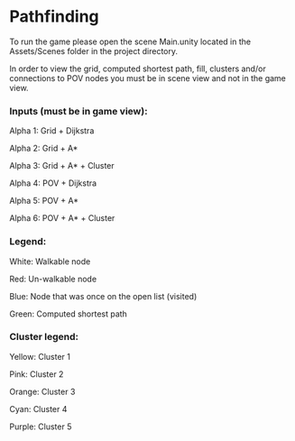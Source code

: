 # Pathfinding

To run the game please open the scene Main.unity located in the Assets/Scenes
folder in the project directory.

In order to view the grid, computed shortest path, fill, clusters and/or connections
to POV nodes you must be in scene view and not in the game view.

### Inputs (must be in game view):

Alpha 1: Grid + Dijkstra

Alpha 2: Grid + A*

Alpha 3: Grid + A* + Cluster

Alpha 4: POV + Dijkstra

Alpha 5: POV + A*

Alpha 6: POV + A* + Cluster

### Legend:

White: Walkable node

Red: Un-walkable node

Blue: Node that was once on the open list (visited)

Green: Computed shortest path

### Cluster legend:

Yellow: Cluster 1

Pink: Cluster 2

Orange: Cluster 3

Cyan: Cluster 4

Purple: Cluster 5
